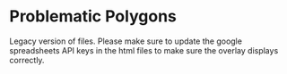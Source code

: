 # Problematic Polygons

Legacy version of files. Please make sure to update the google spreadsheets API keys in the html files to make sure the overlay displays correctly.
